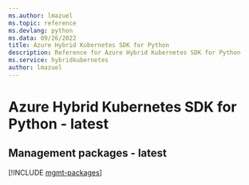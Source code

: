 ```yaml
---
ms.author: lmazuel
ms.topic: reference
ms.devlang: python
ms.data: 09/26/2022
title: Azure Hybrid Kubernetes SDK for Python
description: Reference for Azure Hybrid Kubernetes SDK for Python
ms.service: hybridkubernetes
author: lmazuel
---
```

# Azure Hybrid Kubernetes SDK for Python - latest

## Management packages - latest
[!INCLUDE [mgmt-packages](hybrid-kubernetes-mgmt-index.md)]